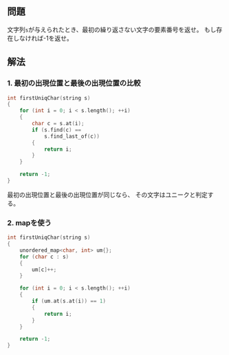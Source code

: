 ## 問題
文字列`s`が与えられたとき、最初の繰り返さない文字の要素番号を返せ。
もし存在しなければ-1を返せ。

## 解法
### 1. 最初の出現位置と最後の出現位置の比較
```cpp
int firstUniqChar(string s)
{
	for (int i = 0; i < s.length(); ++i)
	{
		char c = s.at(i);
		if (s.find(c) ==
			s.find_last_of(c))
		{
			return i;
		}
	}

	return -1;
}
```
最初の出現位置と最後の出現位置が同じなら、
その文字はユニークと判定する。

### 2. mapを使う
```cpp
int firstUniqChar(string s)
{
	unordered_map<char, int> um{};
	for (char c : s)
	{
		um[c]++;
	}

	for (int i = 0; i < s.length(); ++i)
	{
		if (um.at(s.at(i)) == 1)
		{
			return i;
		}
	}

	return -1;
}
```
